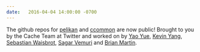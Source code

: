 ```yaml
---
date:   2016-04-04 14:00:00 -0700
---
```

The github repos for [pelikan](https://github.com/twitter/pelikan) and [ccommon](https://github.com/twitter/ccommon) are now public! Brought to you by the Cache Team at Twitter and worked on by [Yao Yue](https://github.com/thinkingfish), [Kevin Yang](https://github.com/kevyang), [Sebastian Waisbrot](https://github.com/seppo0010), [Sagar Vemuri](https://github.com/sagar0) and [Brian Martin](https://github.com/brayniac).

